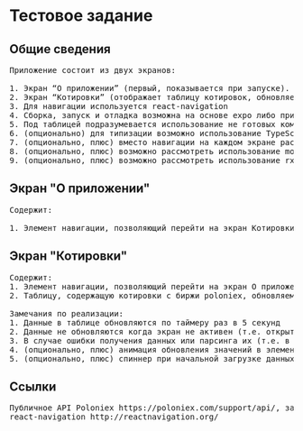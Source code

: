 
# Тестовое задание

## Общие сведения

<pre>
Приложение состоит из двух экранов:

1. Экран “О приложении” (первый, показывается при запуске).
2. Экран “Котировки” (отображает таблицу котировок, обновляемую в фоне).
3. Для навигации используется react-navigation
4. Сборка, запуск и отладка возможна на основе expo либо приложение является натив-компилируемым
5. Под таблицей подразумевается использование не готовых компонент табличного вида, а мини-реализация своего под конкретные нужды.
6. (опционально) для типизации возможно использование TypeScript в целом по проекту
7. (опционально, плюс) вместо навигации на каждом экране рассмотреть использование tab-ов, где элементом tab-а и является описанный экран
8. (опционально, плюс) возможно рассмотреть использование mobx + mobx-react как в приложении в целом, так  и под конкретные нужды вроде нотификаций о изменении “таблицы”.
9. (опционально, плюс) возможно рассмотреть использование rxjs для организации observable потока данных
</pre>

## Экран "О приложении"

<pre>
Содержит:

1. Элемент навигации, позволяющий перейти на экран Котировки
</pre>

## Экран "Котировки"

<pre>
Содержит:
1. Элемент навигации, позволяющий перейти на экран О приложении
2. Таблицу, содержащую котировки с биржи poloniex, обновляемые в фоне по таймеру. В ячейке показывать имя тикера, last, highestBid и percentChange.

Замечания по реализации:
1. Данные в таблице обновляются по таймеру раз в 5 секунд
2. Данные не обновляются когда экран не активен (т.е. открыт экран О приложении)
3. В случае ошибки получения данных или парсинга их (т.е. в целом при любой ошибке), индикатируем об этом в верхней части таблицы показывая спец ячейку содержащую текст “ошибка”, в консоль логируем детали. В случае когда ошибка пропадает (например на следующей итерации таймера), индикацию ошибки скрываем.
4. (опционально, плюс) анимация обновления значений в элементах таблицы
5. (опционально, плюс) спиннер при начальной загрузке данных (до момента получения первого пакета данных либо ошибки таблицей; после открытия экрана).
</pre>

## Ссылки

<pre>
Публичное API Poloniex https://poloniex.com/support/api/, запрос, который нам нужен https://poloniex.com/public?command=returnTicker
react-navigation http://reactnavigation.org/
</pre>
